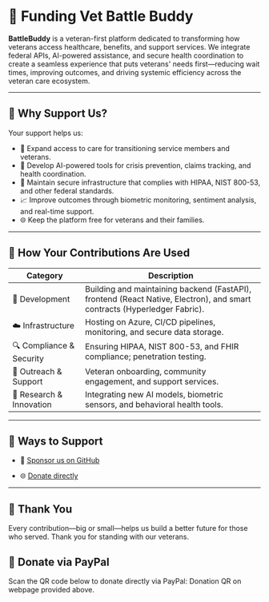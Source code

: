 # 💖 Funding Vet Battle Buddy

**BattleBuddy** is a veteran-first platform dedicated to transforming how veterans access healthcare, benefits, and support services. We integrate federal APIs, AI-powered assistance, and secure health coordination to create a seamless experience that puts veterans' needs first—reducing wait times, improving outcomes, and driving systemic efficiency across the veteran care ecosystem.

---

## 🎯 Why Support Us?

Your support helps us:

- 🏥 Expand access to care for transitioning service members and veterans.
- 🤖 Develop AI-powered tools for crisis prevention, claims tracking, and health coordination.
- 🔐 Maintain secure infrastructure that complies with HIPAA, NIST 800-53, and other federal standards.
- 📈 Improve outcomes through biometric monitoring, sentiment analysis, and real-time support.
- 🌐 Keep the platform free for veterans and their families.

---

## 💸 How Your Contributions Are Used

| Category                  | Description                                                                 |
|--------------------------|-----------------------------------------------------------------------------|
| 🧠 Development            | Building and maintaining backend (FastAPI), frontend (React Native, Electron), and smart contracts (Hyperledger Fabric). |
| ☁️ Infrastructure         | Hosting on Azure, CI/CD pipelines, monitoring, and secure data storage.     |
| 🔍 Compliance & Security  | Ensuring HIPAA, NIST 800-53, and FHIR compliance; penetration testing.       |
| 📣 Outreach & Support     | Veteran onboarding, community engagement, and support services.             |
| 🧪 Research & Innovation  | Integrating new AI models, biometric sensors, and behavioral health tools.   |

---

## 🙌 Ways to Support

- 💖 [Sponsor us on GitHub](https://github.com/sponsors/ttcl-vector127)

- 🌐 [Donate directly](https://ttcl.pro)

---

## 🫡 Thank You

Every contribution—big or small—helps us build a better future for those who served. Thank you for standing with our veterans.


## 📲 Donate via PayPal
Scan the QR code below to donate directly via PayPal:
Donation QR on webpage provided above.
